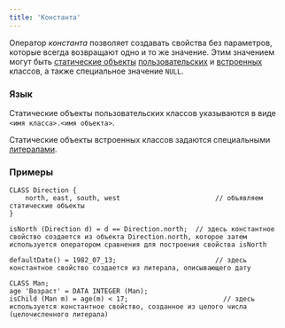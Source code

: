 ```yaml
---
title: 'Константа'
---
```


Оператор *константа* позволяет создавать свойства без параметров, которые всегда возвращают одно и то же значение. Этим значением могут быть [статические объекты](Static_objects.md) [пользовательских](User_classes.md) и [встроенных](Built-in_classes.md) классов, а также специальное значение `NULL`. 

### Язык

Статические объекты пользовательских классов указываются в виде `<имя класса>.<имя объекта>`.

Статические объекты встроенных классов задаются специальными [литералами](Literals.md).

### Примеры

```lsf
CLASS Direction {
    north, east, south, west                        // объявляем статические объекты
}

isNorth (Direction d) = d == Direction.north;  // здесь константное свойство создается из объекта Direction.north, которое затем используется оператором сравнения для построения свойства isNorth

defaultDate() = 1982_07_13;                         // здесь константное свойство создается из литерала, описывающего дату

CLASS Man;
age 'Возраст' = DATA INTEGER (Man);
isChild (Man m) = age(m) < 17;                        // здесь используется константное свойство, созданное из целого числа (целочисленного литерала)
```

 

